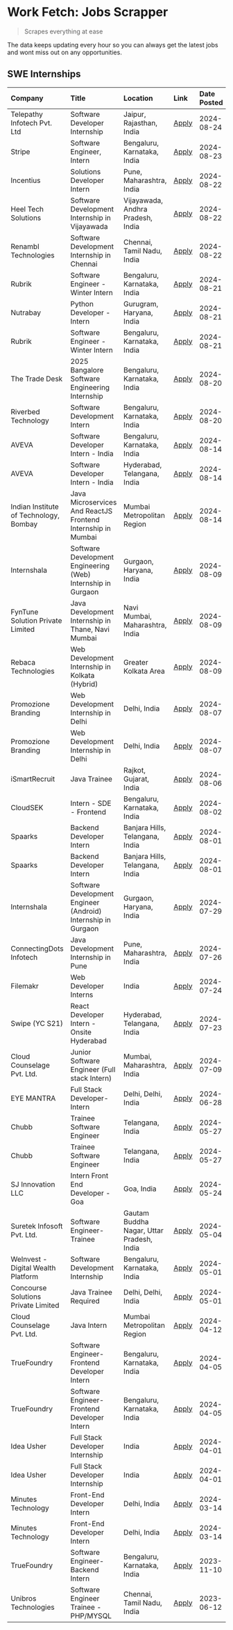 # Work Fetch: Jobs Scrapper
> Scrapes everything at ease

The data keeps updating every hour so you can always get the latest jobs and wont miss out on any opportunities.

## SWE Internships
<!--START_SECTION:workfetch-->
| Company                                | Title                                                         | Location                                  | Link                                                                                                                                                                                                                                                                                                      | Date Posted   |
|:---------------------------------------|:--------------------------------------------------------------|:------------------------------------------|:----------------------------------------------------------------------------------------------------------------------------------------------------------------------------------------------------------------------------------------------------------------------------------------------------------|:--------------|
| Telepathy Infotech Pvt. Ltd            | Software Developer Internship                                 | Jaipur, Rajasthan, India                  | [Apply](https://in.linkedin.com/jobs/view/software-developer-internship-at-telepathy-infotech-pvt-ltd-4006788979?position=22&pageNum=0&refId=FcVyf4tbdo9LD954gV1s1g%3D%3D&trackingId=kyu4hY8l3jAUcgdnHWiytA%3D%3D&trk=public_jobs_jserp-result_search-card)                                               | 2024-08-24    |
| Stripe                                 | Software Engineer, Intern                                     | Bengaluru, Karnataka, India               | [Apply](https://in.linkedin.com/jobs/view/software-engineer-intern-at-stripe-4008214242?position=2&pageNum=0&refId=FcVyf4tbdo9LD954gV1s1g%3D%3D&trackingId=c1U59WckbP4FXw7Ywy%2BUXg%3D%3D&trk=public_jobs_jserp-result_search-card)                                                                       | 2024-08-23    |
| Incentius                              | Solutions Developer Intern                                    | Pune, Maharashtra, India                  | [Apply](https://in.linkedin.com/jobs/view/solutions-developer-intern-at-incentius-4005695869?position=38&pageNum=0&refId=FcVyf4tbdo9LD954gV1s1g%3D%3D&trackingId=F4bqjvPWc2DUm5DeBhaZFA%3D%3D&trk=public_jobs_jserp-result_search-card)                                                                   | 2024-08-22    |
| Heel Tech Solutions                    | Software Development Internship in Vijayawada                 | Vijayawada, Andhra Pradesh, India         | [Apply](https://in.linkedin.com/jobs/view/software-development-internship-in-vijayawada-at-heel-tech-solutions-4007906692?position=48&pageNum=0&refId=FcVyf4tbdo9LD954gV1s1g%3D%3D&trackingId=CLkzTCqJkotUp4GO4mSFow%3D%3D&trk=public_jobs_jserp-result_search-card)                                      | 2024-08-22    |
| Renambl Technologies                   | Software Development Internship in Chennai                    | Chennai, Tamil Nadu, India                | [Apply](https://in.linkedin.com/jobs/view/software-development-internship-in-chennai-at-renambl-technologies-4007910299?position=59&pageNum=0&refId=FcVyf4tbdo9LD954gV1s1g%3D%3D&trackingId=AKcj39Mnne0psBcI8ZKcTQ%3D%3D&trk=public_jobs_jserp-result_search-card)                                        | 2024-08-22    |
| Rubrik                                 | Software Engineer - Winter Intern                             | Bengaluru, Karnataka, India               | [Apply](https://in.linkedin.com/jobs/view/software-engineer-winter-intern-at-rubrik-4006567784?position=27&pageNum=0&refId=FcVyf4tbdo9LD954gV1s1g%3D%3D&trackingId=6guOI00HdRZSH%2B8u1KeAZQ%3D%3D&trk=public_jobs_jserp-result_search-card)                                                               | 2024-08-21    |
| Nutrabay                               | Python Developer - Intern                                     | Gurugram, Haryana, India                  | [Apply](https://in.linkedin.com/jobs/view/python-developer-intern-at-nutrabay-4003909226?position=55&pageNum=0&refId=FcVyf4tbdo9LD954gV1s1g%3D%3D&trackingId=J%2FU0COkaER53eEG7NkZLFw%3D%3D&trk=public_jobs_jserp-result_search-card)                                                                     | 2024-08-21    |
| Rubrik                                 | Software Engineer - Winter Intern                             | Bengaluru, Karnataka, India               | [Apply](https://in.linkedin.com/jobs/view/software-engineer-winter-intern-at-rubrik-4006567784?position=2&pageNum=2&refId=5JFtsOwtza1nYIiOt%2FrrFQ%3D%3D&trackingId=EXIzQaTy7gtLfaRs5g7UmQ%3D%3D&trk=public_jobs_jserp-result_search-card)                                                                | 2024-08-21    |
| The Trade Desk                         | 2025 Bangalore Software Engineering Internship                | Bengaluru, Karnataka, India               | [Apply](https://in.linkedin.com/jobs/view/2025-bangalore-software-engineering-internship-at-the-trade-desk-3987456531?position=9&pageNum=0&refId=FcVyf4tbdo9LD954gV1s1g%3D%3D&trackingId=t21VQDS3wxefm1ZvhQaXLQ%3D%3D&trk=public_jobs_jserp-result_search-card)                                           | 2024-08-20    |
| Riverbed Technology                    | Software Development Intern                                   | Bengaluru, Karnataka, India               | [Apply](https://in.linkedin.com/jobs/view/software-development-intern-at-riverbed-technology-4004467559?position=47&pageNum=0&refId=FcVyf4tbdo9LD954gV1s1g%3D%3D&trackingId=d%2FfRMmAAdKwar3kaKyv7MA%3D%3D&trk=public_jobs_jserp-result_search-card)                                                      | 2024-08-20    |
| AVEVA                                  | Software Developer Intern - India                             | Bengaluru, Karnataka, India               | [Apply](https://in.linkedin.com/jobs/view/software-developer-intern-india-at-aveva-3998279987?position=10&pageNum=0&refId=FcVyf4tbdo9LD954gV1s1g%3D%3D&trackingId=RJzajW6om8vAX0EY0HT%2BIA%3D%3D&trk=public_jobs_jserp-result_search-card)                                                                | 2024-08-14    |
| AVEVA                                  | Software Developer Intern - India                             | Hyderabad, Telangana, India               | [Apply](https://in.linkedin.com/jobs/view/software-developer-intern-india-at-aveva-3998281598?position=12&pageNum=0&refId=FcVyf4tbdo9LD954gV1s1g%3D%3D&trackingId=BdzOUIvtRZPha0pRKf5qig%3D%3D&trk=public_jobs_jserp-result_search-card)                                                                  | 2024-08-14    |
| Indian Institute of Technology, Bombay | Java Microservices And ReactJS Frontend Internship in Mumbai  | Mumbai Metropolitan Region                | [Apply](https://in.linkedin.com/jobs/view/java-microservices-and-reactjs-frontend-internship-in-mumbai-at-indian-institute-of-technology-bombay-4001737279?position=60&pageNum=0&refId=FcVyf4tbdo9LD954gV1s1g%3D%3D&trackingId=lwuvfgZ%2FtK6bo7FFte%2BQuQ%3D%3D&trk=public_jobs_jserp-result_search-card) | 2024-08-14    |
| Internshala                            | Software Development Engineering (Web) Internship in Gurgaon  | Gurgaon, Haryana, India                   | [Apply](https://in.linkedin.com/jobs/view/software-development-engineering-web-internship-in-gurgaon-at-internshala-3997620471?position=4&pageNum=0&refId=FcVyf4tbdo9LD954gV1s1g%3D%3D&trackingId=beBTK087YzZgeJ1dI%2FBsYQ%3D%3D&trk=public_jobs_jserp-result_search-card)                                | 2024-08-09    |
| FynTune Solution Private Limited       | Java Development Internship in Thane, Navi Mumbai             | Navi Mumbai, Maharashtra, India           | [Apply](https://in.linkedin.com/jobs/view/java-development-internship-in-thane-navi-mumbai-at-fyntune-solution-private-limited-3997617373?position=18&pageNum=0&refId=FcVyf4tbdo9LD954gV1s1g%3D%3D&trackingId=8GXXV4DQn6rvg5rKqwDH4w%3D%3D&trk=public_jobs_jserp-result_search-card)                      | 2024-08-09    |
| Rebaca Technologies                    | Web Development Internship in Kolkata (Hybrid)                | Greater Kolkata Area                      | [Apply](https://in.linkedin.com/jobs/view/web-development-internship-in-kolkata-hybrid-at-rebaca-technologies-3997621369?position=44&pageNum=0&refId=FcVyf4tbdo9LD954gV1s1g%3D%3D&trackingId=86j32MFsIpmjNr5AgXnu2A%3D%3D&trk=public_jobs_jserp-result_search-card)                                       | 2024-08-09    |
| Promozione Branding                    | Web Development Internship in Delhi                           | Delhi, India                              | [Apply](https://in.linkedin.com/jobs/view/web-development-internship-in-delhi-at-promozione-branding-3995559880?position=28&pageNum=0&refId=FcVyf4tbdo9LD954gV1s1g%3D%3D&trackingId=gUNK%2B8dO6JKFIyRjr%2BZupw%3D%3D&trk=public_jobs_jserp-result_search-card)                                            | 2024-08-07    |
| Promozione Branding                    | Web Development Internship in Delhi                           | Delhi, India                              | [Apply](https://in.linkedin.com/jobs/view/web-development-internship-in-delhi-at-promozione-branding-3995559880?position=3&pageNum=2&refId=5JFtsOwtza1nYIiOt%2FrrFQ%3D%3D&trackingId=sBARX3hf%2FagH3oUWWHouQA%3D%3D&trk=public_jobs_jserp-result_search-card)                                             | 2024-08-07    |
| iSmartRecruit                          | Java Trainee                                                  | Rajkot, Gujarat, India                    | [Apply](https://in.linkedin.com/jobs/view/java-trainee-at-ismartrecruit-3992301825?position=36&pageNum=0&refId=FcVyf4tbdo9LD954gV1s1g%3D%3D&trackingId=BFu0pXA29Q%2B%2FOM1E9hl0JQ%3D%3D&trk=public_jobs_jserp-result_search-card)                                                                         | 2024-08-06    |
| CloudSEK                               | Intern - SDE - Frontend                                       | Bengaluru, Karnataka, India               | [Apply](https://in.linkedin.com/jobs/view/intern-sde-frontend-at-cloudsek-3991574495?position=23&pageNum=0&refId=FcVyf4tbdo9LD954gV1s1g%3D%3D&trackingId=1aYM1f1898%2B4aah96L846A%3D%3D&trk=public_jobs_jserp-result_search-card)                                                                         | 2024-08-02    |
| Spaarks                                | Backend Developer Intern                                      | Banjara Hills, Telangana, India           | [Apply](https://in.linkedin.com/jobs/view/backend-developer-intern-at-spaarks-3990226465?position=30&pageNum=0&refId=FcVyf4tbdo9LD954gV1s1g%3D%3D&trackingId=ApKW%2BRRYXtgtoPOSUCgfAA%3D%3D&trk=public_jobs_jserp-result_search-card)                                                                     | 2024-08-01    |
| Spaarks                                | Backend Developer Intern                                      | Banjara Hills, Telangana, India           | [Apply](https://in.linkedin.com/jobs/view/backend-developer-intern-at-spaarks-3990226465?position=5&pageNum=2&refId=5JFtsOwtza1nYIiOt%2FrrFQ%3D%3D&trackingId=8zVCBi7vdCTAKke1vELQTw%3D%3D&trk=public_jobs_jserp-result_search-card)                                                                      | 2024-08-01    |
| Internshala                            | Software Development Engineer (Android) Internship in Gurgaon | Gurgaon, Haryana, India                   | [Apply](https://in.linkedin.com/jobs/view/software-development-engineer-android-internship-in-gurgaon-at-internshala-3987153031?position=53&pageNum=0&refId=FcVyf4tbdo9LD954gV1s1g%3D%3D&trackingId=GKTrQ5N0TYOAtP69F2zO5g%3D%3D&trk=public_jobs_jserp-result_search-card)                                | 2024-07-29    |
| ConnectingDots Infotech                | Java Development Internship in Pune                           | Pune, Maharashtra, India                  | [Apply](https://in.linkedin.com/jobs/view/java-development-internship-in-pune-at-connectingdots-infotech-3983314097?position=41&pageNum=0&refId=FcVyf4tbdo9LD954gV1s1g%3D%3D&trackingId=3qEnS0x0b3Jnwu1lY3F7pw%3D%3D&trk=public_jobs_jserp-result_search-card)                                            | 2024-07-26    |
| Filemakr                               | Web Developer Interns                                         | India                                     | [Apply](https://in.linkedin.com/jobs/view/web-developer-interns-at-filemakr-3981227003?position=45&pageNum=0&refId=FcVyf4tbdo9LD954gV1s1g%3D%3D&trackingId=WcwUECP5wjFQsefwU8EmhA%3D%3D&trk=public_jobs_jserp-result_search-card)                                                                         | 2024-07-24    |
| Swipe (YC S21)                         | React Developer Intern - Onsite Hyderabad                     | Hyderabad, Telangana, India               | [Apply](https://in.linkedin.com/jobs/view/react-developer-intern-onsite-hyderabad-at-swipe-yc-s21-3981326010?position=43&pageNum=0&refId=FcVyf4tbdo9LD954gV1s1g%3D%3D&trackingId=aykOyUcBiyHamI7kPe7nHQ%3D%3D&trk=public_jobs_jserp-result_search-card)                                                   | 2024-07-23    |
| Cloud Counselage Pvt. Ltd.             | Junior Software Engineer (Full stack Intern)                  | Mumbai, Maharashtra, India                | [Apply](https://in.linkedin.com/jobs/view/junior-software-engineer-full-stack-intern-at-cloud-counselage-pvt-ltd-3967725851?position=20&pageNum=0&refId=FcVyf4tbdo9LD954gV1s1g%3D%3D&trackingId=NMkcPVtSEGxNvTNrkF%2FwJA%3D%3D&trk=public_jobs_jserp-result_search-card)                                  | 2024-07-09    |
| EYE MANTRA                             | Full Stack Developer- Intern                                  | Delhi, Delhi, India                       | [Apply](https://in.linkedin.com/jobs/view/full-stack-developer-intern-at-eye-mantra-3960988037?position=57&pageNum=0&refId=FcVyf4tbdo9LD954gV1s1g%3D%3D&trackingId=NJZIi7heqNA0g7UTEbACAA%3D%3D&trk=public_jobs_jserp-result_search-card)                                                                 | 2024-06-28    |
| Chubb                                  | Trainee Software Engineer                                     | Telangana, India                          | [Apply](https://in.linkedin.com/jobs/view/trainee-software-engineer-at-chubb-3955950075?position=34&pageNum=0&refId=FcVyf4tbdo9LD954gV1s1g%3D%3D&trackingId=yruMu6%2Frke7peBJNb8ki%2Fw%3D%3D&trk=public_jobs_jserp-result_search-card)                                                                    | 2024-05-27    |
| Chubb                                  | Trainee Software Engineer                                     | Telangana, India                          | [Apply](https://in.linkedin.com/jobs/view/trainee-software-engineer-at-chubb-3955950075?position=9&pageNum=2&refId=5JFtsOwtza1nYIiOt%2FrrFQ%3D%3D&trackingId=BSiBwTBrz7qc9dwUK9ZLAg%3D%3D&trk=public_jobs_jserp-result_search-card)                                                                       | 2024-05-27    |
| SJ Innovation LLC                      | Intern Front End Developer - Goa                              | Goa, India                                | [Apply](https://in.linkedin.com/jobs/view/intern-front-end-developer-goa-at-sj-innovation-llc-3931678611?position=16&pageNum=0&refId=FcVyf4tbdo9LD954gV1s1g%3D%3D&trackingId=MNBnJmiGPWHGyIiqQMdgwQ%3D%3D&trk=public_jobs_jserp-result_search-card)                                                       | 2024-05-24    |
| Suretek Infosoft Pvt. Ltd.             | Software Engineer-Trainee                                     | Gautam Buddha Nagar, Uttar Pradesh, India | [Apply](https://in.linkedin.com/jobs/view/software-engineer-trainee-at-suretek-infosoft-pvt-ltd-3916999948?position=49&pageNum=0&refId=FcVyf4tbdo9LD954gV1s1g%3D%3D&trackingId=65NluUAaaSOvZct%2FM49IKg%3D%3D&trk=public_jobs_jserp-result_search-card)                                                   | 2024-05-04    |
| WeInvest - Digital Wealth Platform     | Software Development Internship                               | Bengaluru, Karnataka, India               | [Apply](https://in.linkedin.com/jobs/view/software-development-internship-at-weinvest-digital-wealth-platform-3912867225?position=3&pageNum=0&refId=FcVyf4tbdo9LD954gV1s1g%3D%3D&trackingId=ZA1rZXPGhgzA4ravjR6DTQ%3D%3D&trk=public_jobs_jserp-result_search-card)                                        | 2024-05-01    |
| Concourse Solutions Private Limited    | Java Trainee Required                                         | Delhi, Delhi, India                       | [Apply](https://in.linkedin.com/jobs/view/java-trainee-required-at-concourse-solutions-private-limited-3912869388?position=15&pageNum=0&refId=FcVyf4tbdo9LD954gV1s1g%3D%3D&trackingId=aaqxgj78A6g8nRiGFQP12w%3D%3D&trk=public_jobs_jserp-result_search-card)                                              | 2024-05-01    |
| Cloud Counselage Pvt. Ltd.             | Java Intern                                                   | Mumbai Metropolitan Region                | [Apply](https://in.linkedin.com/jobs/view/java-intern-at-cloud-counselage-pvt-ltd-3896025667?position=52&pageNum=0&refId=FcVyf4tbdo9LD954gV1s1g%3D%3D&trackingId=vyMh4XV7zxKlCVsG3Nzfcw%3D%3D&trk=public_jobs_jserp-result_search-card)                                                                   | 2024-04-12    |
| TrueFoundry                            | Software Engineer- Frontend Developer Intern                  | Bengaluru, Karnataka, India               | [Apply](https://in.linkedin.com/jobs/view/software-engineer-frontend-developer-intern-at-truefoundry-3887320206?position=33&pageNum=0&refId=FcVyf4tbdo9LD954gV1s1g%3D%3D&trackingId=%2B%2F8jscJdo4GLd7rGSnyVzw%3D%3D&trk=public_jobs_jserp-result_search-card)                                            | 2024-04-05    |
| TrueFoundry                            | Software Engineer- Frontend Developer Intern                  | Bengaluru, Karnataka, India               | [Apply](https://in.linkedin.com/jobs/view/software-engineer-frontend-developer-intern-at-truefoundry-3887320206?position=8&pageNum=2&refId=5JFtsOwtza1nYIiOt%2FrrFQ%3D%3D&trackingId=pv60Rs3fVJ0awPv1q8b54w%3D%3D&trk=public_jobs_jserp-result_search-card)                                               | 2024-04-05    |
| Idea Usher                             | Full Stack Developer Internship                               | India                                     | [Apply](https://in.linkedin.com/jobs/view/full-stack-developer-internship-at-idea-usher-3879565540?position=31&pageNum=0&refId=FcVyf4tbdo9LD954gV1s1g%3D%3D&trackingId=ABIybO4knbLc3SrQzwYOFA%3D%3D&trk=public_jobs_jserp-result_search-card)                                                             | 2024-04-01    |
| Idea Usher                             | Full Stack Developer Internship                               | India                                     | [Apply](https://in.linkedin.com/jobs/view/full-stack-developer-internship-at-idea-usher-3879565540?position=6&pageNum=2&refId=5JFtsOwtza1nYIiOt%2FrrFQ%3D%3D&trackingId=SUfX3fuXOyZPrI%2Bo8Sl2xw%3D%3D&trk=public_jobs_jserp-result_search-card)                                                          | 2024-04-01    |
| Minutes Technology                     | Front-End Developer Intern                                    | Delhi, India                              | [Apply](https://in.linkedin.com/jobs/view/front-end-developer-intern-at-minutes-technology-3853712549?position=26&pageNum=0&refId=FcVyf4tbdo9LD954gV1s1g%3D%3D&trackingId=iQXLyjGJev2c9K481wO%2FnA%3D%3D&trk=public_jobs_jserp-result_search-card)                                                        | 2024-03-14    |
| Minutes Technology                     | Front-End Developer Intern                                    | Delhi, India                              | [Apply](https://in.linkedin.com/jobs/view/front-end-developer-intern-at-minutes-technology-3853712549?position=1&pageNum=2&refId=5JFtsOwtza1nYIiOt%2FrrFQ%3D%3D&trackingId=9Q2QPQXXZ3Cztr4pcMfXHQ%3D%3D&trk=public_jobs_jserp-result_search-card)                                                         | 2024-03-14    |
| TrueFoundry                            | Software Engineer-Backend Intern                              | Bengaluru, Karnataka, India               | [Apply](https://in.linkedin.com/jobs/view/software-engineer-backend-intern-at-truefoundry-3779508170?position=54&pageNum=0&refId=FcVyf4tbdo9LD954gV1s1g%3D%3D&trackingId=ff1lo4OK0ZpWdZHc0qBDMg%3D%3D&trk=public_jobs_jserp-result_search-card)                                                           | 2023-11-10    |
| Unibros Technologies                   | Software Engineer Trainee - PHP/MYSQL                         | Chennai, Tamil Nadu, India                | [Apply](https://in.linkedin.com/jobs/view/software-engineer-trainee-php-mysql-at-unibros-technologies-3656599241?position=58&pageNum=0&refId=FcVyf4tbdo9LD954gV1s1g%3D%3D&trackingId=XRLiQOWrnirIwhzdcRjD%2Fg%3D%3D&trk=public_jobs_jserp-result_search-card)                                             | 2023-06-12    |
<!--END_SECTION:workfetch-->
